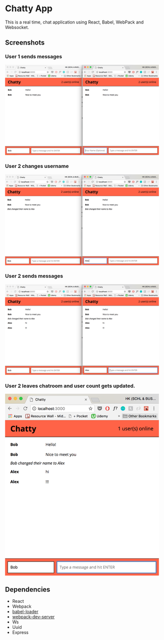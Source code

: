 Chatty App
=====================

This is a real time, chat application using React, Babel, WebPack and Websocket.

## Screenshots

### User 1 sends messages
!["Screenshot of user 1 sending messages"](https://github.com/heeeunkimmm/chattyApp/blob/master/docs/user_1_message.png)

### User 2 changes username
!["Screenshot of user 2 changing username"](https://github.com/heeeunkimmm/chattyApp/blob/master/docs/user_2_change_username.png)

### User 2 sends messages
!["Screenshot of user 2 sending messages"](https://github.com/heeeunkimmm/chattyApp/blob/master/docs/user_2_message.png)

### User 2 leaves chatroom and user count gets updated.
!["Screenshot of user 2 leaving chatroom"](https://github.com/heeeunkimmm/chattyApp/blob/master/docs/user_2_leaves.png)

## Dependencies

* React
* Webpack
* [babel-loader](https://github.com/babel/babel-loader)
* [webpack-dev-server](https://github.com/webpack/webpack-dev-server)
* Ws
* Uuid
* Express
